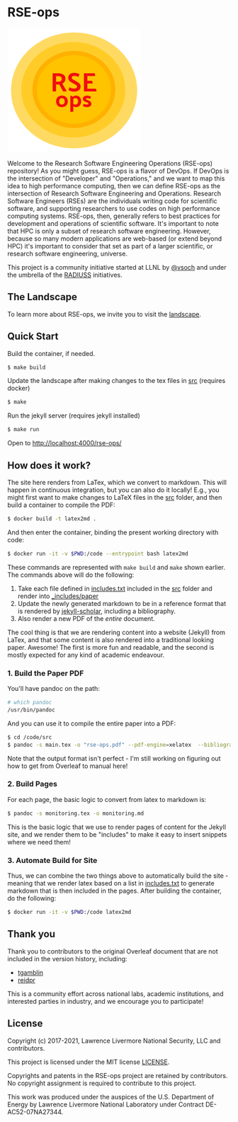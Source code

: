 # RSE-ops

![assets/img/rse-sun.png](assets/img/rse-sun.png)

Welcome to the Research Software Engineering Operations (RSE-ops) repository! As you
might guess, RSE-ops is a flavor of DevOps.  If DevOps is the intersection of 
"Developer" and "Operations," and we want to map this idea to high performance computing,
then we can define RSE-ops as the intersection of Research Software Engineering and Operations. 
Research Software Engineers (RSEs) are the individuals writing code for scientific software, 
and supporting researchers to use codes on high performance computing systems.
RSE-ops, then, generally refers to best practices for development and operations of scientific software. 
It's important to note that HPC is only a subset of research software engineering. However,
because so many modern applications are web-based (or extend beyond HPC) it's important to 
consider that set as part of a larger scientific, or research software engineering, universe.

This project is a community initiative started at LLNL by [@vsoch](https://github.com/vsoch) and under the umbrella of
the [RADIUSS](https://software.llnl.gov/radiuss/policies/) initiatives.

## The Landscape

To learn more about RSE-ops, we invite you to visit the [landscape](https://rse-radiuss.github.io/rse-ops).

## Quick Start

Build the container, if needed.

```bash
$ make build
```

Update the landscape after making changes to the tex files in [src](src) (requires docker)

```bash
$ make
```

Run the jekyll server (requires jekyll installed)

```bash
$ make run
```

Open to [http://localhost:4000/rse-ops/](http://localhost:4000/rse-ops/)

## How does it work?

The site here renders from LaTex, which we convert to markdown. This will happen
in continuous integration, but you can also do it locally! E.g., you might first want
to make changes to LaTeX files in the [src](src) folder, and then build a container
to compile the PDF:

```bash
$ docker build -t latex2md .
```

And then enter the container, binding the present working directory with code:

```bash
$ docker run -it -v $PWD:/code --entrypoint bash latex2md
```

These commands are represented with `make build` and `make` shown earlier. The
commands above will do the following:

1. Take each file defined in [includes.txt](includes.txt) included in the [src](src) folder and render into [_includes/paper](_includes/paper)
2. Update the newly generated markdown to be in a reference format that is rendered by [jekyll-scholar](https://github.com/inukshuk/jekyll-scholar/), including a bibliography.
3. Also render a new PDF of the _entire_ document.

The cool thing is that we are rendering content into a website (Jekyll) from LaTex, and
that some content is also rendered into a traditional looking paper. Awesome! The first
is more fun and readable, and the second is mostly expected for any kind of academic
endeavour.

### 1. Build the Paper PDF

You'll have pandoc on the path:

```bash
# which pandoc
/usr/bin/pandoc
```

And you can use it to compile the entire paper into a PDF:

```bash
$ cd /code/src
$ pandoc -s main.tex -o "rse-ops.pdf" --pdf-engine=xelatex  --bibliography rseops.bib --citeproc
```

Note that the output format isn't perfect - I'm still working on figuring out how
to get from Overleaf to manual here!

### 2. Build Pages

For each page, the basic logic to convert from latex to markdown is:

```bash
$ pandoc -s monitoring.tex -o monitoring.md
```

This is the basic logic that we use to render pages of content for the Jekyll site,
and we render them to be "includes" to make it easy to insert snippets where we need them!

### 3. Automate Build for Site

Thus, we can combine the two things above to automatically build the site - meaning
that we render latex based on a list in [includes.txt](includes.txt) to generate
markdown that is then included in the pages. After building the container, do
the following:

```bash
$ docker run -it -v $PWD:/code latex2md
```

## Thank you

Thank you to contributors to the original Overleaf document that are not included
in the version history, including:

 - [tgamblin](https://github.com/tgamblin)
 - [reidpr](https://github.com/reidpr)

This is a community effort across national labs, academic institutions, and interested
parties in industry, and we encourage you to participate! 

License
-------

Copyright (c) 2017-2021, Lawrence Livermore National Security, LLC
and contributors.

This project is licensed under the MIT license [LICENSE](./LICENSE).

Copyrights and patents in the RSE-ops project are retained by
contributors. No copyright assignment is required to contribute to this
project.

This work was produced under the auspices of the U.S. Department of
Energy by Lawrence Livermore National Laboratory under Contract
DE-AC52-07NA27344.
